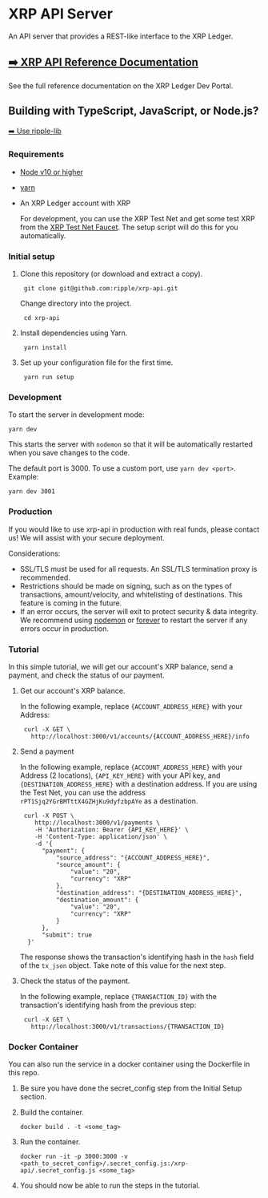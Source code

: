 # XRP API Server

An API server that provides a REST-like interface to the XRP Ledger.


## [➡️ XRP API Reference Documentation](https://xrpl.org/xrp-api.html)

See the full reference documentation on the XRP Ledger Dev Portal.

## Building with TypeScript, JavaScript, or Node.js?

[➡️ Use ripple-lib](https://github.com/ripple/ripple-lib)

### Requirements

- [Node v10 or higher](https://nodejs.org/en/download/)
- [yarn](https://yarnpkg.com/en/)
- An XRP Ledger account with XRP

    For development, you can use the XRP Test Net and get some test XRP from the [XRP Test Net Faucet](https://developers.ripple.com/xrp-test-net-faucet.html). The setup script will do this for you automatically.

### Initial setup

1. Clone this repository (or download and extract a copy).

        git clone git@github.com:ripple/xrp-api.git

    Change directory into the project.
    
        cd xrp-api

2. Install dependencies using Yarn.

        yarn install

3. Set up your configuration file for the first time.

        yarn run setup

### Development

To start the server in development mode:

    yarn dev

This starts the server with `nodemon` so that it will be automatically restarted when you save changes to the code.

The default port is 3000. To use a custom port, use `yarn dev <port>`. Example:

    yarn dev 3001

### Production

If you would like to use xrp-api in production with real funds, please contact us! We will assist with your secure deployment.

Considerations:

- SSL/TLS must be used for all requests. An SSL/TLS termination proxy is recommended.
- Restrictions should be made on signing, such as on the types of transactions, amount/velocity, and whitelisting of destinations. This feature is coming in the future. 
- If an error occurs, the server will exit to protect security & data integrity. We recommend using [nodemon](https://www.npmjs.com/package/nodemon) or [forever](https://www.npmjs.com/package/forever) to restart the server if any errors occur in production.

### Tutorial

In this simple tutorial, we will get our account's XRP balance, send a payment, and check the status of our payment.

1. Get our account's XRP balance.

    In the following example, replace `{ACCOUNT_ADDRESS_HERE}` with your Address:

        curl -X GET \
          http://localhost:3000/v1/accounts/{ACCOUNT_ADDRESS_HERE}/info

2. Send a payment

    In the following example, replace `{ACCOUNT_ADDRESS_HERE}` with your Address (2 locations), `{API_KEY_HERE}` with your API key, and `{DESTINATION_ADDRESS_HERE}` with a destination address. If you are using the Test Net, you can use the address `rPT1Sjq2YGrBMTttX4GZHjKu9dyfzbpAYe` as a destination.

        curl -X POST \
           http://localhost:3000/v1/payments \
           -H 'Authorization: Bearer {API_KEY_HERE}' \
           -H 'Content-Type: application/json' \
           -d '{
             "payment": {
                 "source_address": "{ACCOUNT_ADDRESS_HERE}",
                 "source_amount": {
                     "value": "20",
                     "currency": "XRP"
                 },
                 "destination_address": "{DESTINATION_ADDRESS_HERE}",
                 "destination_amount": {
                     "value": "20",
                     "currency": "XRP"
                 }
             },
             "submit": true
         }'


    The response shows the transaction's identifying hash in the `hash` field of the `tx_json` object. Take note of this value for the next step.

3. Check the status of the payment.

    In the following example, replace `{TRANSACTION_ID}` with the transaction's identifying hash from the previous step:

        curl -X GET \
          http://localhost:3000/v1/transactions/{TRANSACTION_ID}

### Docker Container

You can also run the service in a docker container using the Dockerfile in this repo.

1. Be sure you have done the secret_config step from the Initial Setup section.
2. Build the container.

    ```docker build . -t <some_tag>```
3. Run the container.

   ```docker run -it -p 3000:3000 -v <path_to_secret_config>/.secret_config.js:/xrp-api/.secret_config.js <some_tag>```

4. You should now be able to run the steps in the tutorial.
